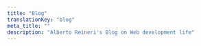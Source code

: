 ```yaml
---
title: "Blog"
translationKey: "blog"
meta_title: ""
description: "Alberto Reineri's Blog on Web development life"
---
```

